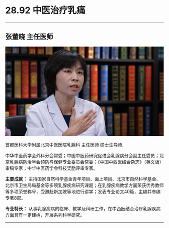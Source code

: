 # 28.92 中医治疗乳痛

---

## 张董晓 主任医师

![1685846880600](image/c28_092/1685846880600.png)

首都医科大学附属北京中医医院乳腺科 主任医师 硕士生导师.

中华中医药学会外科分会常委；中国中医药研究促进会乳腺病分会副主任委员；北京乳腺病防治学会预防与保健专业委员会常委；《中国中西医结合杂志》（英文版）审稿专家；中华中医药学会科技奖励评审专家。

**主要成就：** 主持国家自然科学基金青年项目、面上项目、北京市自然科学基金、北京市卫生局局基金等多项乳腺疾病研究课题；在乳腺疾病教学方面荣获优秀教师等多项荣誉称号，受邀赴新加坡等地进行讲学；发表专业论文40篇，主编并参编专著8部。

**专业特长：** 从事乳腺疾病的临床、教学及科研工作，在中西医结合治疗乳腺疾病方面具有一定建树，开展系列科学研究。

---
